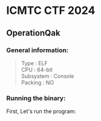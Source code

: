 # **ICMTC CTF 2024**
## **OperationQak**
### **General information:**

>Type :  ELF     
CPU :  64-bit      
Subsystem :  Console      
Packing :   NO
### **Running the binary:**
First, Let's run the program:
